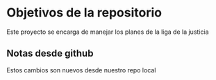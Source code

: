 # Objetivos de la repositorio

Este proyecto se encarga de manejar los planes de la liga de la justicia


## Notas desde github

Estos cambios son nuevos desde nuestro repo local
